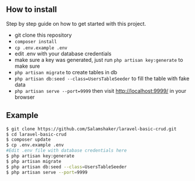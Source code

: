 ## How to install

Step by step guide on how to get started with this project.

- git clone this repository
- `composer install`
- `cp .env.example .env`
- edit .env with your database credentials
- make sure a key was generated, just run `php artisan key:generate` to make sure
- `php artisan migrate` to create tables in db
- `php artisan db:seed --class=UsersTableSeeder` to fill the table with fake data
- `php artisan serve --port=9999` then visit [http://localhost:9999/](http://localhost:9999/) in your browser

## Example

```sh
$ git clone https://github.com/Salamshaker/laravel-basic-crud.git
$ cd laravel-basic-crud
$ composer update
$ cp .env.example .env
#Edit .env file with database credentials here
$ php artisan key:generate
$ php artisan migrate
$ php artisan db:seed --class=UsersTableSeeder
$ php artisan serve --port=9999
```
